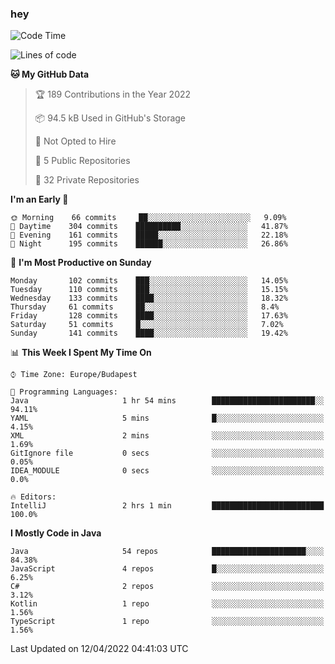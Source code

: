### hey

<!--START_SECTION:waka-->
![Code Time](http://img.shields.io/badge/Code%20Time-655%20hrs%2045%20mins-blue)

![Lines of code](https://img.shields.io/badge/From%20Hello%20World%20I%27ve%20Written-488%20Thousand%20lines%20of%20code-blue)

**🐱 My GitHub Data** 

> 🏆 189 Contributions in the Year 2022
 > 
> 📦 94.5 kB Used in GitHub's Storage 
 > 
> 🚫 Not Opted to Hire
 > 
> 📜 5 Public Repositories 
 > 
> 🔑 32 Private Repositories  
 > 
**I'm an Early 🐤** 

```text
🌞 Morning    66 commits     ██░░░░░░░░░░░░░░░░░░░░░░░   9.09% 
🌆 Daytime    304 commits    ██████████░░░░░░░░░░░░░░░   41.87% 
🌃 Evening    161 commits    █████░░░░░░░░░░░░░░░░░░░░   22.18% 
🌙 Night      195 commits    ██████░░░░░░░░░░░░░░░░░░░   26.86%

```
📅 **I'm Most Productive on Sunday** 

```text
Monday       102 commits    ███░░░░░░░░░░░░░░░░░░░░░░   14.05% 
Tuesday      110 commits    ███░░░░░░░░░░░░░░░░░░░░░░   15.15% 
Wednesday    133 commits    ████░░░░░░░░░░░░░░░░░░░░░   18.32% 
Thursday     61 commits     ██░░░░░░░░░░░░░░░░░░░░░░░   8.4% 
Friday       128 commits    ████░░░░░░░░░░░░░░░░░░░░░   17.63% 
Saturday     51 commits     █░░░░░░░░░░░░░░░░░░░░░░░░   7.02% 
Sunday       141 commits    ████░░░░░░░░░░░░░░░░░░░░░   19.42%

```


📊 **This Week I Spent My Time On** 

```text
⌚︎ Time Zone: Europe/Budapest

💬 Programming Languages: 
Java                     1 hr 54 mins        ███████████████████████░░   94.11% 
YAML                     5 mins              █░░░░░░░░░░░░░░░░░░░░░░░░   4.15% 
XML                      2 mins              ░░░░░░░░░░░░░░░░░░░░░░░░░   1.69% 
GitIgnore file           0 secs              ░░░░░░░░░░░░░░░░░░░░░░░░░   0.05% 
IDEA_MODULE              0 secs              ░░░░░░░░░░░░░░░░░░░░░░░░░   0.0%

🔥 Editors: 
IntelliJ                 2 hrs 1 min         █████████████████████████   100.0%

```

**I Mostly Code in Java** 

```text
Java                     54 repos            █████████████████████░░░░   84.38% 
JavaScript               4 repos             █░░░░░░░░░░░░░░░░░░░░░░░░   6.25% 
C#                       2 repos             ░░░░░░░░░░░░░░░░░░░░░░░░░   3.12% 
Kotlin                   1 repo              ░░░░░░░░░░░░░░░░░░░░░░░░░   1.56% 
TypeScript               1 repo              ░░░░░░░░░░░░░░░░░░░░░░░░░   1.56%

```



 Last Updated on 12/04/2022 04:41:03 UTC
<!--END_SECTION:waka-->
